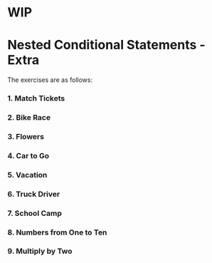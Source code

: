 # WIP 

# Nested Conditional Statements - Extra

The exercises are as follows:

### 1. Match Tickets
> 

### 2. Bike Race
> 

### 3. Flowers
> 

### 4. Car to Go
> 

### 5. Vacation
> 

### 6. Truck Driver
> 

### 7. School Camp
> 

### 8. Numbers from One to Ten
> 

### 9. Multiply by Two
> 
